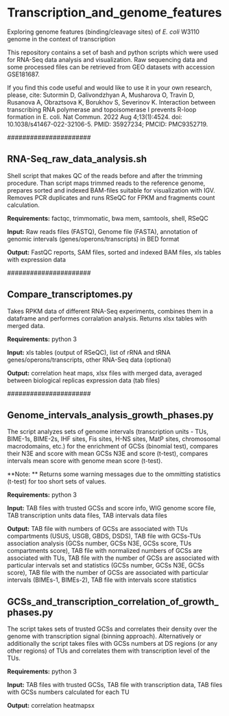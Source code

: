 # Transcription_and_genome_features

Exploring genome features (binding/cleavage sites) of *E. coli* W3110 genome in the context of transcription

This repository contains a set of bash and python scripts which were used for RNA-Seq data analysis and visualization. 
Raw sequencing data and some processed files can be retrieved from GEO datasets with accession GSE181687.

If you find this code useful and would like to use it in your own research, please, cite:
Sutormin D, Galivondzhyan A, Musharova O, Travin D, Rusanova A, Obraztsova K, Borukhov S, Severinov K. Interaction between transcribing RNA polymerase and topoisomerase I prevents R-loop formation in E. coli. Nat Commun. 2022 Aug 4;13(1):4524. doi: 10.1038/s41467-022-32106-5. PMID: 35927234; PMCID: PMC9352719.


######################

## RNA-Seq_raw_data_analysis.sh

Shell script that makes QC of the reads before and after the trimming procedure. 
Than script maps trimmed reads to the reference genome, prepares sorted and 
indexed BAM-files suitable for visualization with IGV. Removes PCR duplicates and runs RSeQC for 
FPKM and fragments count calculation.

**Requirements:** factqc, trimmomatic, bwa mem, samtools, shell, RSeQC

**Input:** Raw reads files (FASTQ), Genome file (FASTA), annotation of genomic intervals (genes/operons/transcripts) in BED format

**Output:** FastQC reports, SAM files, sorted and indexed BAM files, xls tables with expression data


######################

## Compare_transcriptomes.py

Takes RPKM data of different RNA-Seq experiments, 
combines them in a dataframe and performes corralation analysis.
Returns xlsx tables with merged data.

**Requirements:** python 3

**Input:** xls tables (output of RSeQC), list of rRNA and tRNA genes/operons/transcripts, other RNA-Seq data (optional)

**Output:** correlation heat maps, xlsx files with merged data, averaged between biological replicas expression data (tab files)


######################

## Genome_intervals_analysis_growth_phases.py

The script analyzes sets of genome intervals (transcription units - TUs, BIME-1s, BIME-2s, IHF sites, Fis sites, H-NS sites, MatP sites, chromosomal macrodomains, etc.)
for the enrichment of GCSs (binomial test), compares their N3E and score with mean GCSs N3E and score (t-test), 
compares intervals mean score with genome mean score (t-test).

**Note: ** Returns some warning messages due to the ommitting statistics (t-test) for too short sets of values.

**Requirements:** python 3

**Input:** TAB files with trusted GCSs and score info, WIG genome score file, TAB transcription units data files, TAB intervals data files

**Output:** TAB file with numbers of GCSs are associated with TUs compartments (USUS, USGB, GBDS, DSDS), 
TAB file with GCSs-TUs association analysis (GCSs number, GCSs N3E, GCSs score, TUs compartments score), TAB file with normalized numbers of GCSs are associated with TUs,
TAB file with the number of GCSs are associated with particular intervals set and statistics (GCSs number, GCSs N3E, GCSs score),
TAB file with the number of GCSs are associated with particular intervals (BIMEs-1, BIMEs-2), TAB file with intervals score statistics


## GCSs_and_transcription_correlation_of_growth_phases.py

The script takes sets of trusted GCSs and correlates their density over the genome with transcription signal (binning approach).
Alternatively or additionally the script takes files with GCSs numbers at DS regions (or any other regions) of TUs and correlates 
them with transcription level of the TUs.

**Requirements:** python 3

**Input:** TAB files with trusted GCSs, TAB file with transcription data, TAB files with GCSs numbers calculated for each TU

**Output:** correlation heatmapsx


